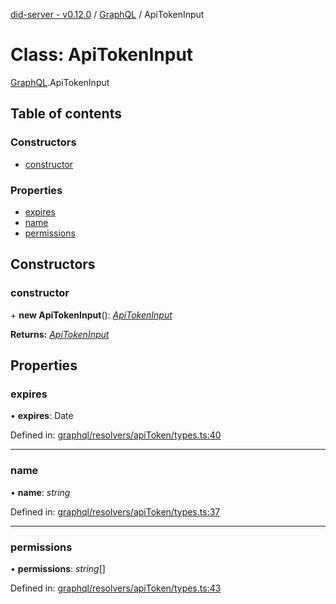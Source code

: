 [did-server - v0.12.0](../README.md) / [GraphQL](../modules/graphql.md) / ApiTokenInput

# Class: ApiTokenInput

[GraphQL](../modules/graphql.md).ApiTokenInput

## Table of contents

### Constructors

- [constructor](graphql.apitokeninput.md#constructor)

### Properties

- [expires](graphql.apitokeninput.md#expires)
- [name](graphql.apitokeninput.md#name)
- [permissions](graphql.apitokeninput.md#permissions)

## Constructors

### constructor

\+ **new ApiTokenInput**(): [*ApiTokenInput*](graphql.apitokeninput.md)

**Returns:** [*ApiTokenInput*](graphql.apitokeninput.md)

## Properties

### expires

• **expires**: Date

Defined in: [graphql/resolvers/apiToken/types.ts:40](https://github.com/Puzzlepart/did/blob/dev/server/graphql/resolvers/apiToken/types.ts#L40)

___

### name

• **name**: *string*

Defined in: [graphql/resolvers/apiToken/types.ts:37](https://github.com/Puzzlepart/did/blob/dev/server/graphql/resolvers/apiToken/types.ts#L37)

___

### permissions

• **permissions**: *string*[]

Defined in: [graphql/resolvers/apiToken/types.ts:43](https://github.com/Puzzlepart/did/blob/dev/server/graphql/resolvers/apiToken/types.ts#L43)
